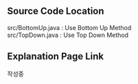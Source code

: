 ## Source Code Location

src/BottomUp.java : Use Bottom Up Method  
src/TopDown.java : Use Top Down Method  

## Explanation Page Link

작성중